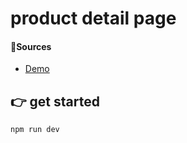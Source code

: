 # product detail page

#### 🔗Sources

- [Demo](https://bigphonesdetailpagevue1.netlify.app/)



## 👉 get started
```bash
npm run dev

```
